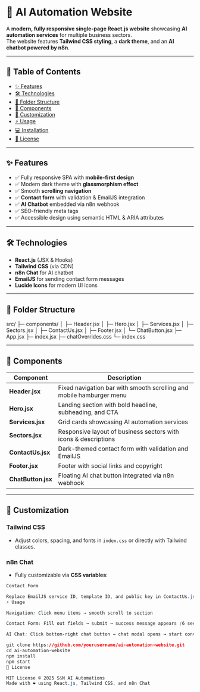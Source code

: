# 🚀 AI Automation Website

A **modern, fully responsive single-page React.js website** showcasing **AI automation services** for multiple business sectors.  
The website features **Tailwind CSS styling**, a **dark theme**, and an **AI chatbot powered by n8n**.  

---

## 🔖 Table of Contents
- [✨ Features](#-features)  
- [🛠 Technologies](#-technologies)  
- [📂 Folder Structure](#-folder-structure)  
- [🧩 Components](#-components)  
- [🎨 Customization](#-customization)  
- [⚡ Usage](#-usage)  
- [💻 Installation](#-installation)  
- [📄 License](#-license)  

---

## ✨ Features
- ✅ Fully responsive SPA with **mobile-first design**  
- ✅ Modern dark theme with **glassmorphism effect**  
- ✅ Smooth **scrolling navigation**  
- ✅ **Contact form** with validation & EmailJS integration  
- ✅ **AI Chatbot** embedded via n8n webhook  
- ✅ SEO-friendly meta tags  
- ✅ Accessible design using semantic HTML & ARIA attributes  

---

## 🛠 Technologies
- **React.js** (JSX & Hooks)  
- **Tailwind CSS** (via CDN)  
- **n8n Chat** for AI chatbot  
- **EmailJS** for sending contact form messages  
- **Lucide Icons** for modern UI icons  

---

## 📂 Folder Structure
src/
├─ components/
│ ├─ Header.jsx
│ ├─ Hero.jsx
│ ├─ Services.jsx
│ ├─ Sectors.jsx
│ ├─ ContactUs.jsx
│ ├─ Footer.jsx
│ └─ ChatButton.jsx
├─ App.jsx
├─ index.jsx
├─ chatOverrides.css
└─ index.css


---

## 🧩 Components
| Component | Description |
|-----------|-------------|
| **Header.jsx** | Fixed navigation bar with smooth scrolling and mobile hamburger menu |
| **Hero.jsx** | Landing section with bold headline, subheading, and CTA |
| **Services.jsx** | Grid cards showcasing AI automation services |
| **Sectors.jsx** | Responsive layout of business sectors with icons & descriptions |
| **ContactUs.jsx** | Dark-themed contact form with validation and EmailJS |
| **Footer.jsx** | Footer with social links and copyright |
| **ChatButton.jsx** | Floating AI chat button integrated via n8n webhook |

---

## 🎨 Customization

### Tailwind CSS
- Adjust colors, spacing, and fonts in `index.css` or directly with Tailwind classes.

### n8n Chat
- Fully customizable via **CSS variables**:
```css
Contact Form

Replace EmailJS service ID, template ID, and public key in ContactUs.jsx.
⚡ Usage

Navigation: Click menu items → smooth scroll to section

Contact Form: Fill out fields → submit → success message appears (6 sec)

AI Chat: Click bottom-right chat button → chat modal opens → start conversation

git clone https://github.com/yourusername/ai-automation-website.git
cd ai-automation-website
npm install
npm start
📄 License

MIT License © 2025 S&N AI Automations
Made with ❤️ using React.js, Tailwind CSS, and n8n Chat
